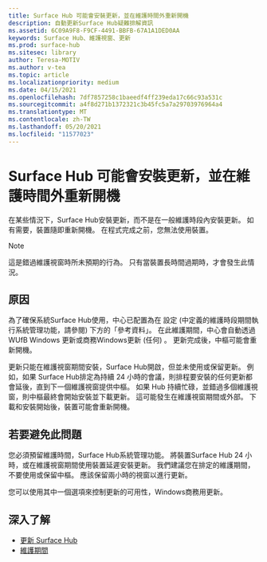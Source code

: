 ```yaml
---
title: Surface Hub 可能會安裝更新，並在維護時間外重新開機
description: 自動更新Surface Hub疑難排解資訊
ms.assetid: 6C09A9F8-F9CF-4491-BBFB-67A1A1DED0AA
keywords: Surface Hub、維護視窗、更新
ms.prod: surface-hub
ms.sitesec: library
author: Teresa-MOTIV
ms.author: v-tea
ms.topic: article
ms.localizationpriority: medium
ms.date: 04/15/2021
ms.openlocfilehash: 7df7857258c1baeedf4ff239eda17c66c93a531c
ms.sourcegitcommit: a4f8d271b1372321c3b45fc5a7a29703976964a4
ms.translationtype: MT
ms.contentlocale: zh-TW
ms.lasthandoff: 05/20/2021
ms.locfileid: "11577023"
---
```

# <a name="surface-hub-may-install-updates-and-restart-outside-maintenance-hours"></a>Surface Hub 可能會安裝更新，並在維護時間外重新開機

在某些情況下，Surface Hub安裝更新，而不是在一般維護時段內安裝更新。 如有需要，裝置隨即重新開機。 在程式完成之前，您無法使用裝置。

> [!NOTE]  
> 這是錯過維護視窗時所未預期的行為。 只有當裝置長時間過期時，才會發生此情況。

## <a name="cause"></a>原因

為了確保系統Surface Hub使用，中心已配置為在 設定 (中定義的維護時段期間執行系統管理功能，請參閱) 下方的「參考資料」。 在此維護期間，中心會自動透過 WUfB Windows 更新或商務Windows更新 (任何) 。 更新完成後，中樞可能會重新開機。

更新只能在維護視窗期間安裝，Surface Hub開啟，但並未使用或保留更新。 例如，如果 Surface Hub排定為持續 24 小時的會議，則排程要安裝的任何更新都會延後，直到下一個維護視窗提供中樞。 如果 Hub 持續忙碌，並錯過多個維護視窗，則中樞最終會開始安裝並下載更新。 這可能發生在維護視窗期間或外部。 下載和安裝開始後，裝置可能會重新開機。

## <a name="to-avoid-this-issue"></a>若要避免此問題

您必須預留維護時間，Surface Hub系統管理功能。 將裝置Surface Hub 24 小時，或在維護視窗期間使用裝置延遲安裝更新。 我們建議您在排定的維護期間，不要使用或保留中樞。 應該保留兩小時的視窗以進行更新。

您可以使用其中一個選項來控制更新的可用性，Windows商務用更新。

## <a name="learn-more"></a>深入了解
 
- [更新 Surface Hub](first-run-program-surface-hub.md#update-the-surface-hub) 
- [維護期間](manage-windows-updates-for-surface-hub.md#maintenance-window) 
